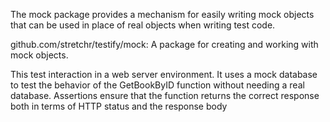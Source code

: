 The mock package provides a mechanism for easily writing mock objects that can be used in place of real objects when writing test code.

github.com/stretchr/testify/mock: A package for creating and working with mock objects.

This test interaction in a web server environment. It uses a mock database to test the behavior of the GetBookByID function without needing a real database. Assertions ensure that the function returns the correct response both in terms of HTTP status and the response body
